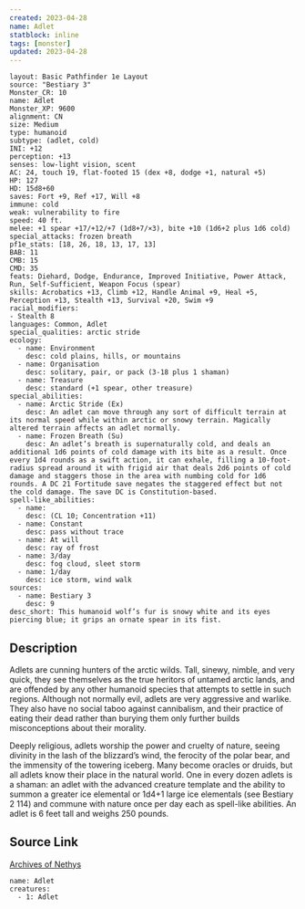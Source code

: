 ```yaml
---
created: 2023-04-28
name: Adlet
statblock: inline
tags: [monster]
updated: 2023-04-28
---
```

```statblock
layout: Basic Pathfinder 1e Layout
source: "Bestiary 3"
Monster_CR: 10
name: Adlet
Monster_XP: 9600
alignment: CN
size: Medium
type: humanoid
subtype: (adlet, cold)
INI: +12
perception: +13
senses: low-light vision, scent
AC: 24, touch 19, flat-footed 15 (dex +8, dodge +1, natural +5)
HP: 127
HD: 15d8+60
saves: Fort +9, Ref +17, Will +8
immune: cold
weak: vulnerability to fire
speed: 40 ft.
melee: +1 spear +17/+12/+7 (1d8+7/×3), bite +10 (1d6+2 plus 1d6 cold)
special_attacks: frozen breath
pf1e_stats: [18, 26, 18, 13, 17, 13]
BAB: 11
CMB: 15
CMD: 35
feats: Diehard, Dodge, Endurance, Improved Initiative, Power Attack, Run, Self-Sufficient, Weapon Focus (spear)
skills: Acrobatics +13, Climb +12, Handle Animal +9, Heal +5, Perception +13, Stealth +13, Survival +20, Swim +9
racial_modifiers:
- Stealth 8
languages: Common, Adlet
special_qualities: arctic stride
ecology:
  - name: Environment
    desc: cold plains, hills, or mountains
  - name: Organisation
    desc: solitary, pair, or pack (3-18 plus 1 shaman)
  - name: Treasure
    desc: standard (+1 spear, other treasure)
special_abilities:
  - name: Arctic Stride (Ex)
    desc: An adlet can move through any sort of difficult terrain at its normal speed while within arctic or snowy terrain. Magically altered terrain affects an adlet normally.
  - name: Frozen Breath (Su)
    desc: An adlet’s breath is supernaturally cold, and deals an additional 1d6 points of cold damage with its bite as a result. Once every 1d4 rounds as a swift action, it can exhale, filling a 10-foot-radius spread around it with frigid air that deals 2d6 points of cold damage and staggers those in the area with numbing cold for 1d6 rounds. A DC 21 Fortitude save negates the staggered effect but not the cold damage. The save DC is Constitution-based.
spell-like_abilities:
  - name:
    desc: (CL 10; Concentration +11)
  - name: Constant
    desc: pass without trace
  - name: At will
    desc: ray of frost
  - name: 3/day
    desc: fog cloud, sleet storm
  - name: 1/day
    desc: ice storm, wind walk
sources:
  - name: Bestiary 3
    desc: 9
desc_short: This humanoid wolf’s fur is snowy white and its eyes piercing blue; it grips an ornate spear in its fist.
```
## Description
Adlets are cunning hunters of the arctic wilds. Tall, sinewy, nimble, and very quick, they see themselves as the true heritors of untamed arctic lands, and are offended by any other humanoid species that attempts to settle in such regions. Although not normally evil, adlets are very aggressive and warlike. They also have no social taboo against cannibalism, and their practice of eating their dead rather than burying them only further builds misconceptions about their morality.

Deeply religious, adlets worship the power and cruelty of nature, seeing divinity in the lash of the blizzard’s wind, the ferocity of the polar bear, and the immensity of the towering iceberg. Many become oracles or druids, but all adlets know their place in the natural world. One in every dozen adlets is a shaman: an adlet with the advanced creature template and the ability to summon a greater ice elemental or 1d4+1 large ice elementals (see Bestiary 2 114) and commune with nature once per day each as spell-like abilities. An adlet is 6 feet tall and weighs 250 pounds.
## Source Link
[Archives of Nethys](https://aonprd.com/MonsterDisplay.aspx?ItemName=Adlet)
```encounter-table
name: Adlet
creatures:
  - 1: Adlet
```
